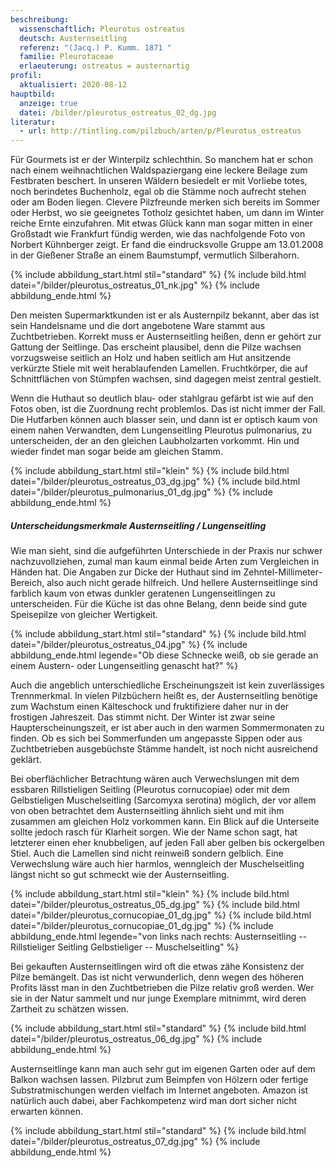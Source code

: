 ```yaml
---
beschreibung:
  wissenschaftlich: Pleurotus ostreatus
  deutsch: Austernseitling
  referenz: "(Jacq.) P. Kumm. 1871 "
  familie: Pleurotaceae
  erlaeuterung: ostreatus = austernartig
profil:
  aktualisiert: 2020-08-12
hauptbild:
  anzeige: true
  datei: /bilder/pleurotus_ostreatus_02_dg.jpg
literatur:
  - url: http://tintling.com/pilzbuch/arten/p/Pleurotus_ostreatus
---
```

Für Gourmets ist er der Winterpilz schlechthin. So manchem hat er schon nach einem weihnachtlichen Waldspaziergang eine leckere Beilage zum Festbraten beschert. In unseren Wäldern besiedelt er mit Vorliebe totes, noch berindetes Buchenholz, egal ob die Stämme noch aufrecht stehen oder am Boden liegen. Clevere Pilzfreunde merken sich bereits im Sommer oder Herbst, wo sie geeignetes Totholz gesichtet haben, um dann im Winter reiche Ernte einzufahren. Mit etwas Glück kann man sogar mitten in einer Großstadt wie Frankfurt fündig werden, wie das nachfolgende Foto von Norbert Kühnberger zeigt. Er fand die eindrucksvolle Gruppe am 13.01.2008 in der Gießener Straße an einem Baumstumpf, vermutlich Silberahorn.

{% include abbildung_start.html stil="standard" %}
{% include bild.html datei="/bilder/pleurotus_ostreatus_01_nk.jpg" %}
{% include abbildung_ende.html %}

Den meisten Supermarktkunden ist er als Austernpilz bekannt, aber das ist sein Handelsname und die dort angebotene Ware stammt aus Zuchtbetrieben. Korrekt muss er Austernseitling heißen, denn er gehört zur Gattung der Seitlinge. Das erscheint plausibel, denn die Pilze wachsen vorzugsweise seitlich an Holz und haben seitlich am Hut ansitzende verkürzte Stiele mit weit herablaufenden Lamellen. Fruchtkörper, die auf Schnittflächen von Stümpfen wachsen, sind dagegen meist zentral gestielt.

Wenn die Huthaut so deutlich blau- oder stahlgrau gefärbt ist wie auf den Fotos oben, ist die Zuordnung recht problemlos. Das ist nicht immer der Fall. Die Hutfarben können auch blasser sein, und dann ist er optisch kaum von einem nahen Verwandten, dem Lungenseitling Pleurotus pulmonarius, zu unterscheiden, der an den gleichen Laubholzarten vorkommt. Hin und wieder findet man sogar beide am gleichen Stamm.

{% include abbildung_start.html stil="klein" %}
{% include bild.html datei="/bilder/pleurotus_ostreatus_03_dg.jpg" %}
{% include bild.html datei="/bilder/pleurotus_pulmonarius_01_dg.jpg" %}
{% include abbildung_ende.html %}

##### Unterscheidungsmerkmale Austernseitling / Lungenseitling

Wie man sieht, sind die aufgeführten Unterschiede in der Praxis nur schwer nachzuvollziehen, zumal man kaum einmal beide Arten zum Vergleichen in Händen hat. Die Angaben zur Dicke der Huthaut sind im Zehntel-Millimeter-Bereich, also auch nicht gerade hilfreich. Und hellere Austernseitlinge sind farblich kaum von etwas dunkler geratenen Lungenseitlingen zu unterscheiden. Für die Küche ist das ohne Belang, denn beide sind gute Speisepilze von gleicher 
Wertigkeit.

{% include abbildung_start.html stil="standard" %}
{% include bild.html datei="/bilder/pleurotus_ostreatus_04.jpg" %}
{% include abbildung_ende.html legende="Ob diese Schnecke weiß, ob sie gerade an einem Austern- oder Lungenseitling genascht hat?" %}

Auch die angeblich unterschiedliche Erscheinungszeit ist kein zuverlässiges Trennmerkmal. In vielen Pilzbüchern heißt es, der Austernseitling benötige zum Wachstum einen Kälteschock und fruktifiziere daher nur in der frostigen Jahreszeit. Das stimmt nicht. Der Winter ist zwar seine Haupterscheinungszeit, er ist aber auch in den warmen Sommermonaten zu finden. Ob es sich bei Sommerfunden um angepasste Sippen oder aus Zuchtbetrieben ausgebüchste Stämme handelt, ist noch nicht ausreichend geklärt.

Bei oberflächlicher Betrachtung wären auch Verwechslungen mit dem essbaren Rillstieligen Seitling (Pleurotus cornucopiae) oder mit dem Gelbstieligen Muschelseitling (Sarcomyxa serotina) möglich, der vor allem von oben betrachtet dem Austernseitling ähnlich sieht und mit ihm zusammen am gleichen Holz vorkommen kann. Ein Blick auf die Unterseite sollte jedoch rasch für Klarheit sorgen. Wie der Name schon sagt, hat letzterer einen eher knubbeligen, auf jeden Fall aber gelben bis ockergelben Stiel. Auch die Lamellen sind nicht reinweiß sondern gelblich. Eine Verwechslung wäre auch hier harmlos, wenngleich der Muschelseitling längst nicht so gut schmeckt wie der Austernseitling.

{% include abbildung_start.html stil="klein" %}
{% include bild.html datei="/bilder/pleurotus_ostreatus_05_dg.jpg" %}
{% include bild.html datei="/bilder/pleurotus_cornucopiae_01_dg.jpg" %}
{% include bild.html datei="/bilder/pleurotus_cornucopiae_01_dg.jpg" %}
{% include abbildung_ende.html legende="von links nach rechts: Austernseitling  --  Rillstieliger Seitling Gelbstieliger --  Muschelseitling" %}

Bei gekauften Austernseitlingen wird oft die etwas zähe Konsistenz der Pilze bemängelt. Das ist nicht verwunderlich, denn wegen des höheren Profits lässt man in den Zuchtbetrieben die Pilze relativ groß werden. Wer sie in der Natur sammelt und nur junge Exemplare mitnimmt, wird deren Zartheit zu schätzen wissen.

{% include abbildung_start.html stil="standard" %}
{% include bild.html datei="/bilder/pleurotus_ostreatus_06_dg.jpg" %}
{% include abbildung_ende.html %}

Austernseitlinge kann man auch sehr gut im eigenen Garten oder auf dem Balkon wachsen lassen. Pilzbrut zum Beimpfen von Hölzern oder fertige Substratmischungen werden vielfach im Internet angeboten. Amazon ist natürlich auch dabei, aber Fachkompetenz wird man dort sicher nicht erwarten können.

{% include abbildung_start.html stil="standard" %}
{% include bild.html datei="/bilder/pleurotus_ostreatus_07_dg.jpg" %}
{% include abbildung_ende.html %}